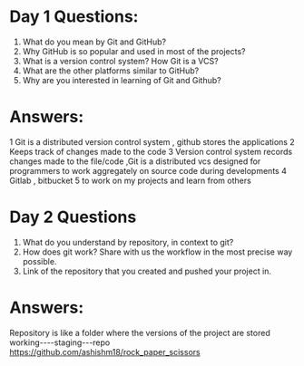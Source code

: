 # Day 1 Questions:
1. What do you mean by Git and GitHub?
2. Why GitHub is so popular and used in most of the projects?
3. What is a version control system? How Git is a VCS?
4. What are the other platforms similar to GitHub?
5. Why are you interested in learning of Git and Github?
# Answers:
1 Git is a distributed version control system , github stores  the  applications
2 Keeps track of changes made to the code
3 Version control system records changes made to the file/code ,Git is a distributed vcs designed for programmers to work aggregately on source code during developments
4 Gitlab , bitbucket
5 to work on my projects and learn from others
# Day 2 Questions
1. What do you understand by repository, in context to git?
2. How does git work? Share with us the workflow in the most precise way possible.
3. Link of the repository that you created and pushed your project in.
# Answers:
Repository is like  a folder where the versions of the project are stored
working----staging---repo
https://github.com/ashishm18/rock_paper_scissors